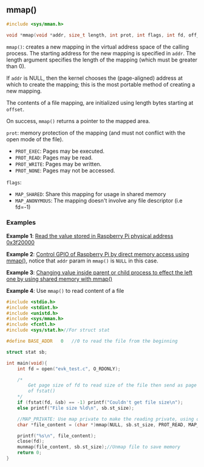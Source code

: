 ## mmap()

```c
#include <sys/mman.h>

void *mmap(void *addr, size_t length, int prot, int flags, int fd, off_t offset);
```

``mmap()``: creates a new mapping in the virtual address space of the calling process. The starting address for the new mapping is specified in ``addr``.  The length argument specifies the length of the mapping (which must be greater than 0).

If ``addr`` is NULL, then the kernel chooses the (page-aligned) address at which to create the mapping; this is the most portable method of creating a new mapping.

The contents of a file mapping, are initialized using length bytes starting at ``offset``.

On success, ``mmap()`` returns a pointer to the mapped area.

``prot``: memory protection of the mapping (and must not conflict with the open mode of the file).

*  ``PROT_EXEC``: Pages may be executed.
* ``PROT_READ``: Pages may be read.
* ``PROT_WRITE``: Pages may be written.
* ``PROT_NONE``: Pages may not be accessed.

``flags``:

* ``MAP_SHARED``: Share this mapping for usage in shared memory
* ``MAP_ANONYMOUS``: The mapping doesn't involve any file descriptor (i.e fd=-1)

### Examples

**Example 1**: [Read the value stored in Raspberry Pi physical address 0x3f20000](https://github.com/TranPhucVinh/Raspberry-Pi-C/blob/main/Physical%20layer/Direct%20register%20access.md#mmap)

**Example 2**: [Control GPIO of Raspberry Pi by direct memory access using mmap()](https://github.com/TranPhucVinh/Raspberry-Pi-C/blob/main/Physical%20layer/GPIO/direct_register_access_control_gpio.c), notice that ``addr`` param in ``mmap()`` is ``NULL`` in this case.

**Example 3**: [Changing value inside parent or child process to effect the left one by using shared memory with mmap()](https://github.com/TranPhucVinh/C/blob/master/Physical%20layer/Process/Process%20cloning/Variable%20inside%20forked%20process.md#with-shared-memory-changing-variable-value-in-parentchild-process-wont-effect-the-left-one)

**Example 4**: Use ``mmap()`` to read content of a file

```c
#include <stdio.h>
#include <stdint.h>
#include <unistd.h>
#include <sys/mman.h>
#include <fcntl.h>
#include <sys/stat.h>//For struct stat

#define BASE_ADDR   0   //0 to read the file from the beginning

struct stat sb;

int main(void){
    int fd = open("evk_test.c", O_RDONLY);

    /*
        Get page size of fd to read size of the file then send as page size argument 
        of fstat()
    */
    if (fstat(fd, &sb) == -1) printf("Couldn't get file size\n");
    else printf("File size %ld\n", sb.st_size);

    //MAP_PRIVATE: Use map private to make the reading private, using other map value is fine
    char *file_content = (char *)mmap(NULL, sb.st_size, PROT_READ, MAP_PRIVATE, fd, BASE_ADDR);

    printf("%s\n", file_content);
    close(fd);
    munmap(file_content, sb.st_size);//Unmap file to save memory
    return 0;
}
```
